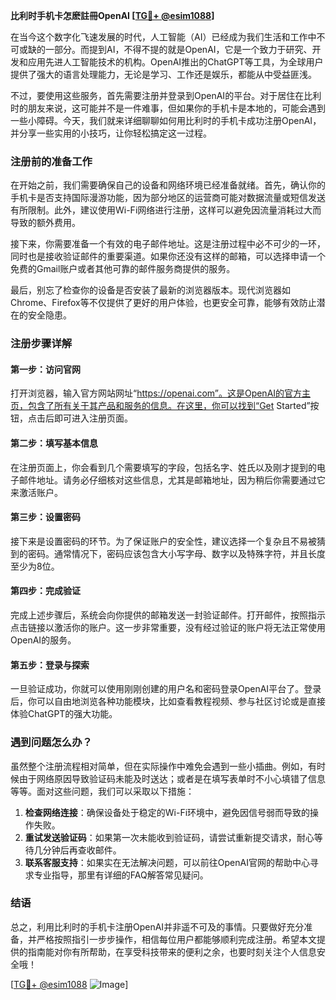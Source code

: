**比利时手机卡怎麽註冊OpenAI [[TG💪+ @esim1088](https://t.me/s/esim1088)]**

在当今这个数字化飞速发展的时代，人工智能（AI）已经成为我们生活和工作中不可或缺的一部分。而提到AI，不得不提的就是OpenAI，它是一个致力于研究、开发和应用先进人工智能技术的机构。OpenAI推出的ChatGPT等工具，为全球用户提供了强大的语言处理能力，无论是学习、工作还是娱乐，都能从中受益匪浅。

不过，要使用这些服务，首先需要注册并登录到OpenAI的平台。对于居住在比利时的朋友来说，这可能并不是一件难事，但如果你的手机卡是本地的，可能会遇到一些小障碍。今天，我们就来详细聊聊如何用比利时的手机卡成功注册OpenAI，并分享一些实用的小技巧，让你轻松搞定这一过程。

### 注册前的准备工作

在开始之前，我们需要确保自己的设备和网络环境已经准备就绪。首先，确认你的手机卡是否支持国际漫游功能，因为部分地区的运营商可能对数据流量或短信发送有所限制。此外，建议使用Wi-Fi网络进行注册，这样可以避免因流量消耗过大而导致的额外费用。

接下来，你需要准备一个有效的电子邮件地址。这是注册过程中必不可少的一环，同时也是接收验证邮件的重要渠道。如果你还没有这样的邮箱，可以选择申请一个免费的Gmail账户或者其他可靠的邮件服务商提供的服务。

最后，别忘了检查你的设备是否安装了最新的浏览器版本。现代浏览器如Chrome、Firefox等不仅提供了更好的用户体验，也更安全可靠，能够有效防止潜在的安全隐患。

### 注册步骤详解

#### 第一步：访问官网
打开浏览器，输入官方网站网址“https://openai.com”。这是OpenAI的官方主页，包含了所有关于其产品和服务的信息。在这里，你可以找到“Get Started”按钮，点击后即可进入注册页面。

#### 第二步：填写基本信息
在注册页面上，你会看到几个需要填写的字段，包括名字、姓氏以及刚才提到的电子邮件地址。请务必仔细核对这些信息，尤其是邮箱地址，因为稍后你需要通过它来激活账户。

#### 第三步：设置密码
接下来是设置密码的环节。为了保证账户的安全性，建议选择一个复杂且不易被猜到的密码。通常情况下，密码应该包含大小写字母、数字以及特殊字符，并且长度至少为8位。

#### 第四步：完成验证
完成上述步骤后，系统会向你提供的邮箱发送一封验证邮件。打开邮件，按照指示点击链接以激活你的账户。这一步非常重要，没有经过验证的账户将无法正常使用OpenAI的服务。

#### 第五步：登录与探索
一旦验证成功，你就可以使用刚刚创建的用户名和密码登录OpenAI平台了。登录后，你可以自由地浏览各种功能模块，比如查看教程视频、参与社区讨论或是直接体验ChatGPT的强大功能。

### 遇到问题怎么办？

虽然整个注册流程相对简单，但在实际操作中难免会遇到一些小插曲。例如，有时候由于网络原因导致验证码未能及时送达；或者是在填写表单时不小心填错了信息等等。面对这些问题，我们可以采取以下措施：

1. **检查网络连接**：确保设备处于稳定的Wi-Fi环境中，避免因信号弱而导致的操作失败。
2. **重试发送验证码**：如果第一次未能收到验证码，请尝试重新提交请求，耐心等待几分钟后再查收邮件。
3. **联系客服支持**：如果实在无法解决问题，可以前往OpenAI官网的帮助中心寻求专业指导，那里有详细的FAQ解答常见疑问。

### 结语

总之，利用比利时的手机卡注册OpenAI并非遥不可及的事情。只要做好充分准备，并严格按照指引一步步操作，相信每位用户都能够顺利完成注册。希望本文提供的指南能对你有所帮助，在享受科技带来的便利之余，也要时刻关注个人信息安全哦！

[[TG💪+ @esim1088](https://t.me/s/esim1088) ![Image](https://i.postimg.cc/4NQfJmqS/Snipaste-2025-05-13-00-14-12.png)]
